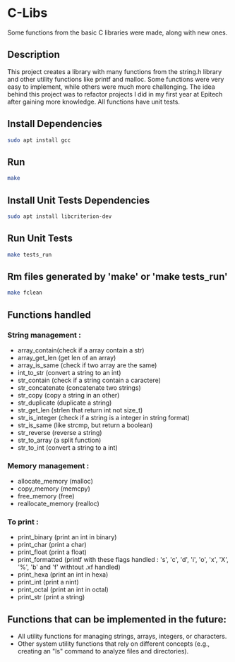 # C-Libs
Some functions from the basic C libraries were made, along with new ones.

## Description
This project creates a library with many functions from the string.h library and other utility functions like printf and malloc.
Some functions were very easy to implement, while others were much more challenging.
The idea behind this project was to refactor projects I did in my first year at Epitech after gaining more knowledge.
All functions have unit tests.

## Install Dependencies
```bash
sudo apt install gcc
```

## Run
```bash
make
```

## Install Unit Tests Dependencies
```bash
sudo apt install libcriterion-dev
```

## Run Unit Tests
```bash
make tests_run
```

## Rm files generated by 'make' or 'make tests_run'
```bash
make fclean
```

## Functions handled

### String management :
- array_contain(check if a array contain a str)
- array_get_len (get len of an array)
- array_is_same (check if two array are the same)
- int_to_str (convert a string to an int)
- str_contain (check if a string contain a caractere)
- str_concatenate (concatenate two strings)
- str_copy (copy a string in an other)
- str_duplicate (duplicate a string)
- str_get_len (strlen that return int not size_t)
- str_is_integer (check if a string is a integer in string format)
- str_is_same (like strcmp, but return a boolean)
- str_reverse (reverse a string)
- str_to_array (a split function)
- str_to_int (convert a string to a int)
### Memory management :
- allocate_memory (malloc)
- copy_memory (memcpy)
- free_memory (free)
- reallocate_memory (realloc)
### To print :
- print_binary (print an int in binary)
- print_char (print a char)
- print_float (print a float)
- print_formatted (printf with these flags handled : 's', 'c', 'd', 'i', 'o', 'x', 'X', '%', 'b' and 'f' withtout .xf handled)
- print_hexa (print an int in hexa)
- print_int (print a nint)
- print_octal (print an int in octal)
- print_str (print a string)

## Functions that can be implemented in the future:
- All utility functions for managing strings, arrays, integers, or characters.
- Other system utility functions that rely on different concepts (e.g., creating an "ls" command to analyze files and directories).